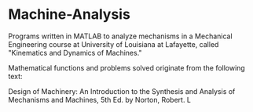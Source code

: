 # Machine-Analysis
Programs written in MATLAB to analyze mechanisms in a Mechanical Engineering course at University of Louisiana at Lafayette, called "Kinematics and Dynamics of Machines."

Mathematical functions and problems solved originate from the following text:

Design of Machinery: An Introduction to the Synthesis and Analysis of Mechanisms and Machines, 5th Ed.
by Norton, Robert. L
